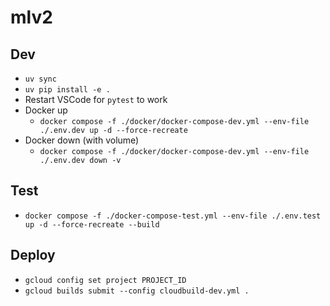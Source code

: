 # mlv2

## Dev

- `uv sync`
- `uv pip install -e .`
- Restart VSCode for `pytest` to work
- Docker up
  - `docker compose -f ./docker/docker-compose-dev.yml --env-file ./.env.dev up -d --force-recreate`
- Docker down (with volume)
  - `docker compose -f ./docker/docker-compose-dev.yml --env-file ./.env.dev down -v`

## Test

- `docker compose -f ./docker-compose-test.yml --env-file ./.env.test up -d --force-recreate --build`

## Deploy

- `gcloud config set project PROJECT_ID`
- `gcloud builds submit --config cloudbuild-dev.yml .`
